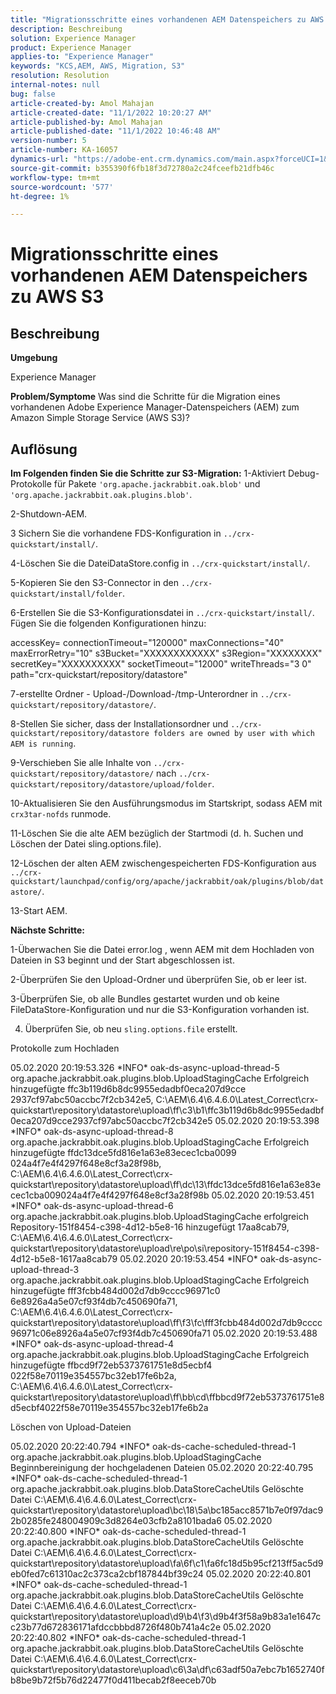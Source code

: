 ```yaml
---
title: "Migrationsschritte eines vorhandenen AEM Datenspeichers zu AWS S3"
description: Beschreibung
solution: Experience Manager
product: Experience Manager
applies-to: "Experience Manager"
keywords: "KCS,AEM, AWS, Migration, S3"
resolution: Resolution
internal-notes: null
bug: false
article-created-by: Amol Mahajan
article-created-date: "11/1/2022 10:20:27 AM"
article-published-by: Amol Mahajan
article-published-date: "11/1/2022 10:46:48 AM"
version-number: 5
article-number: KA-16057
dynamics-url: "https://adobe-ent.crm.dynamics.com/main.aspx?forceUCI=1&pagetype=entityrecord&etn=knowledgearticle&id=41f450c8-ce59-ed11-9561-6045bd006a22"
source-git-commit: b355390f6fb18f3d72780a2c24fceefb21dfb46c
workflow-type: tm+mt
source-wordcount: '577'
ht-degree: 1%

---
```


# Migrationsschritte eines vorhandenen AEM Datenspeichers zu AWS S3

## Beschreibung


<b>Umgebung</b>

Experience Manager


<b>Problem/Symptome</b>
Was sind die Schritte für die Migration eines vorhandenen Adobe Experience Manager-Datenspeichers (AEM) zum Amazon Simple Storage Service (AWS S3)?


## Auflösung

<b>Im Folgenden finden Sie die Schritte zur S3-Migration:</b>
1-Aktiviert Debug-Protokolle für Pakete `'org.apache.jackrabbit.oak.blob'` und `'org.apache.jackrabbit.oak.plugins.blob'`.

2-Shutdown-AEM.

3 Sichern Sie die vorhandene FDS-Konfiguration in `../crx-quickstart/install/`.

4-Löschen Sie die DateiDataStore.config in `../crx-quickstart/install/`.

5-Kopieren Sie den S3-Connector in den `../crx-quickstart/install/folder`.

6-Erstellen Sie die S3-Konfigurationsdatei in `../crx-quickstart/install/`. Fügen Sie die folgenden Konfigurationen hinzu:

accessKey= connectionTimeout=&quot;120000&quot; maxConnections=&quot;40&quot; maxErrorRetry=&quot;10&quot; s3Bucket=&quot;XXXXXXXXXXXX&quot; s3Region=&quot;XXXXXXXX&quot; secretKey=&quot;XXXXXXXXXX&quot; socketTimeout=&quot;12000&quot; writeThreads=&quot;3 0&quot; path=&quot;crx-quickstart/repository/datastore&quot;

7-erstellte Ordner - Upload-/Download-/tmp-Unterordner in `../crx-quickstart/repository/datastore/`.

8-Stellen Sie sicher, dass der Installationsordner und `../crx-quickstart/repository/datastore folders are owned by user with which AEM is running`.

9-Verschieben Sie alle Inhalte von `../crx-quickstart/repository/datastore/` nach `../crx-quickstart/repository/datastore/upload/folder`.

10-Aktualisieren Sie den Ausführungsmodus im Startskript, sodass AEM mit `crx3tar-nofds` runmode.

11-Löschen Sie die alte AEM bezüglich der Startmodi (d. h. Suchen und Löschen der Datei sling.options.file).

12-Löschen der alten AEM zwischengespeicherten FDS-Konfiguration aus `../crx-quickstart/launchpad/config/org/apache/jackrabbit/oak/plugins/blob/datastore/`.

13-Start AEM.

<b>Nächste Schritte:</b>

1-Überwachen Sie die Datei error.log , wenn AEM mit dem Hochladen von Dateien in S3 beginnt und der Start abgeschlossen ist.

2-Überprüfen Sie den Upload-Ordner und überprüfen Sie, ob er leer ist.

3-Überprüfen Sie, ob alle Bundles gestartet wurden und ob keine FileDataStore-Konfiguration und nur die S3-Konfiguration vorhanden ist.

4. Überprüfen Sie, ob neu `sling.options.file` erstellt.

Protokolle zum Hochladen

05.02.2020 20:19:53.326 \*INFO\* oak-ds-async-upload-thread-5 org.apache.jackrabbit.oak.plugins.blob.UploadStagingCache Erfolgreich hinzugefügte ffc3b119d6b8dc9955edadbf0eca207d9cce 2937cf97abc50accbc7f2cb342e5, C:\AEM\6.4\6.4.6.0\Latest_Correct\crx-quickstart\repository\datastore\upload\ff\c3\b1\ffc3b119d6b8dc9955edadbf0eca207d9cce2937cf97abc50accbc7f2cb342e5 05.02.2020 20:19:53.398 \*INFO\* oak-ds-async-upload-thread-8 org.apache.jackrabbit.oak.plugins.blob.UploadStagingCache Erfolgreich hinzugefügte ffdc13dce5fd816e1a63e83ecec1cba0099 024a4f7e4f4297f648e8cf3a28f98b, C:\AEM\6.4\6.4.6.0\Latest_Correct\crx-quickstart\repository\datastore\upload\ff\dc\13\ffdc13dce5fd816e1a63e83ecec1cba009024a4f7e4f4297f648e8cf3a28f98b 05.02.2020 20:19:53.451 \*INFO\* oak-ds-async-upload-thread-6 org.apache.jackrabbit.oak.plugins.blob.UploadStagingCache erfolgreich Repository-151f8454-c398-4d12-b5e8-16 hinzugefügt 17aa8cab79, C:\AEM\6.4\6.4.6.0\Latest_Correct\crx-quickstart\repository\datastore\upload\re\po\si\repository-151f8454-c398-4d12-b5e8-1617aa8cab79 05.02.2020 20:19:53.454 \*INFO\* oak-ds-async-upload-thread-3 org.apache.jackrabbit.oak.plugins.blob.UploadStagingCache Erfolgreich hinzugefügte fff3fcbb484d002d7db9cccc96971c0 6e8926a4a5e07cf93f4db7c450690fa71, C:\AEM\6.4\6.4.6.0\Latest_Correct\crx-quickstart\repository\datastore\upload\ff\f3\fc\fff3fcbb484d002d7db9cccc96971c06e8926a4a5e07cf93f4db7c450690fa71 05.02.2020 20:19:53.488 \*INFO\* oak-ds-async-upload-thread-4 org.apache.jackrabbit.oak.plugins.blob.UploadStagingCache Erfolgreich hinzugefügte ffbcd9f72eb5373761751e8d5ecbf4 022f58e70119e354557bc32eb17fe6b2a, C:\AEM\6.4\6.4.6.0\Latest_Correct\crx-quickstart\repository\datastore\upload\ff\bb\cd\ffbbcd9f72eb5373761751e8d5ecbf4022f58e70119e354557bc32eb17fe6b2a

Löschen von Upload-Dateien

05.02.2020 20:22:40.794 \*INFO\* oak-ds-cache-scheduled-thread-1 org.apache.jackrabbit.oak.plugins.blob.UploadStagingCache Beginnbereinigung der hochgeladenen Dateien 05.02.2020 20:22:40.795 \*INFO\* oak-ds-cache-scheduled-thread-1 org.apache.jackrabbit.oak.plugins.blob.DataStoreCacheUtils Gelöschte Datei C:\AEM\6.4\6.4.6.0\Latest_Correct\crx-quickstart\repository\datastore\upload\bc\18\5a\bc185acc8571b7e0f97dac92b0285fe248004909c3d8264e03cfb2a8101bada6 05.02.2020 20:22:40.800 \*INFO\* oak-ds-cache-scheduled-thread-1 org.apache.jackrabbit.oak.plugins.blob.DataStoreCacheUtils Gelöschte Datei C:\AEM\6.4\6.4.6.0\Latest_Correct\crx-quickstart\repository\datastore\upload\fa\6f\c1\fa6fc18d5b95cf213ff5ac5d9eb0fed7c61310ac2c373ca2cbf187844bf39c24 05.02.2020 20:22:40.801 \*INFO\* oak-ds-cache-scheduled-thread-1 org.apache.jackrabbit.oak.plugins.blob.DataStoreCacheUtils Gelöschte Datei C:\AEM\6.4\6.4.6.0\Latest_Correct\crx-quickstart\repository\datastore\upload\d9\b4\f3\d9b4f3f58a9b83a1e1647cc23b77d672836171afdccbbbd8726f480b741a4c2e 05.02.2020 20:22:40.802 \*INFO\* oak-ds-cache-scheduled-thread-1 org.apache.jackrabbit.oak.plugins.blob.DataStoreCacheUtils Gelöschte Datei C:\AEM\6.4\6.4.6.0\Latest_Correct\crx-quickstart\repository\datastore\upload\c6\3a\df\c63adf50a7ebc7b1652740fb8be9b72f5b76d22477f0d411becab2f8eeceb70b
